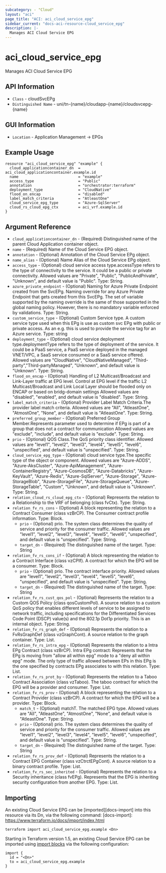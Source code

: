 ```yaml
---
subcategory: - "Cloud"
layout: "aci"
page_title: "ACI: aci_cloud_service_epg"
sidebar_current: "docs-aci-resource-cloud_service_epg"
description: |-
  Manages ACI Cloud Service EPG
---
```


# aci_cloud_service_epg #

Manages ACI Cloud Service EPG

## API Information ##

* `Class` - cloudSvcEPg
* `Distinguished Name` - uni/tn-{name}/cloudapp-{name}/cloudsvcepg-{name}

## GUI Information ##

* `Location` - Application Management -> EPGs


## Example Usage ##

```hcl
resource "aci_cloud_service_epg" "example" {
  cloud_applicationcontainer_dn  = aci_cloud_applicationcontainer.example.id
  name                           = "example"
  access_type                    = "Public"
  annotation                     = "orchestrator:terraform"
  deployment_type                = "CloudNative"
  flood_on_encap                 = "disabled"
  label_match_criteria           = "AtleastOne"
  cloud_service_epg_type         = "Azure-SqlServer"
  cloud_rs_cloud_epg_ctx         = aci_vrf.example.id
}
```

## Argument Reference ##

* `cloud_applicationcontainer_dn` - (Required) Distinguished name of the parent Cloud Application container object.
* `name` - (Required) Name of the Cloud Service EPG object.
* `annotation` - (Optional) Annotation of the Cloud Service EPg object.
* `name_alias` - (Optional) Name Alias of the Cloud Service EPg object.
* `access_type` - (Optional) cloud service access type.accessType refers to the type of connectivity to the service. It could be a public or private connectivity. Allowed values are "Private", "Public", "PublicAndPrivate", "Unknown", and default value is "Public". Type: String.
* `azure_private_endpoint` - (Optional) Naming for Azure Private Endpoint created from the SvcEPg. Naming override for any Azure Private Endpoint that gets created from this SvcEPg. The set of variable supported by the naming override is the same of those supported in the global naming policy. However, there is no mandatory variable enforced by validations. Type: String.
* `custom_service_type` - (Optional) Custom Service type. A custom service type used when this EPg is use as custom svc EPg with public or private access. As an e.g. this is used to provide the service tag for an Azure service. Type: string
* `deployment_type` - (Optional) cloud service deployment type.deploymentType refers to the type of deployment of the service. It could be a PaaS service, a PaaS service deployed in the managed VNET/VPC, a SaaS service consumed or a SaaS service offered. Allowed values are "CloudNative", "CloudNativeManaged", "Third-party","Third-partyManaged", "Unknown", and default value is "Unknown". Type: String.
* `flood_on_encap` - (Optional) Handling of L2 Multicast/Broadcast and Link-Layer traffic at EPG level. Control at EPG level if the traffic L2 Multicast/Broadcast and Link Local Layer should be flooded only on ENCAP or based on bridg-domain settings Allowed values are "disabled", "enabled", and default value is "disabled". Type: String.
* `label_match_criteria` - (Optional) Provider Label Match Criteria.The provider label match criteria. Allowed values are "All", "AtleastOne", "AtmostOne", "None", and default value is "AtleastOne". Type: String.
* `preferred_group_member` - (Optional) Preferred Group Member.Represents parameter used to determine if EPg is part of a group that does not a contract for communication Allowed values are "exclude", "include", and default value is "exclude". Type: String.
* `prio` - (Optional) QOS Class.The QoS priority class identifier. Allowed values are "level1", "level2", "level3", "level4", "level5", "level6", "unspecified", and default value is "unspecified". Type: String.
* `cloud_service_epg_type` - (Optional) cloud service type.The specific type of the object or component. Allowed values are "Azure-ADDS", "Azure-AksCluster", "Azure-ApiManagement", "Azure-ContainerRegistry", "Azure-CosmosDB", "Azure-Databricks", "Azure-KeyVault", "Azure-Redis", "Azure-SqlServer", "Azure-Storage", "Azure-StorageBlob", "Azure-StorageFile", "Azure-StorageQueue", "Azure-StorageTable", "Custom", "Unknown", and default value is "Unknown". Type: String.
* `relation_cloud_rs_cloud_epg_ctx` - (Optional) Represents the relation to a Relationship to the VRF of belonging (class fvCtx). Type: String.
* `relation_fv_rs_cons` - (Optional) A block representing the relation to a Contract Consumer (class vzBrCP). The Consumer contract profile information. Type: Block.
  * `prio` - (Optional) prio. The system class determines the quality of service and priority for the consumer traffic. Allowed values are "level1", "level2", "level3", "level4", "level5", "level6", "unspecified", and default value is "unspecified". Type: String.
  * `target_dn` - (Required) The distinguished name of the target. Type: String
* `relation_fv_rs_cons_if` - (Optional) A block representing the relation to a Contract Interface (class vzCPIf). A contract for which the EPG will be a consumer. Type: Block.
  * `prio` - (Optional) prio. The contract interface priority. Allowed values are "level1", "level2", "level3", "level4", "level5", "level6", "unspecified", and default value is "unspecified". Type: String.
  * `target_dn` - (Required) The distinguished name of the target. Type: String
* `relation_fv_rs_cust_qos_pol` - (Optional) Represents the relation to a Custom QOS Policy (class qosCustomPol). A source relation to a custom QoS policy that enables different levels of service to be assigned to network traffic, including specifications for the Differentiated Services Code Point (DSCP) value(s) and the 802.1p Dot1p priority. This is an internal object. Type: String.
* `relation_fv_rs_graph_def` - (Optional) Represents the relation to a FvRsGraphDef (class vzGraphCont). A source relation to the graph container. Type: List.
* `relation_fv_rs_intra_epg` - (Optional) Represents the relation to a Intra EPg Contract (class vzBrCP). Intra EPg contract: Represents that the EPg is moving from "allow all within epg" mode to a "deny all within epg" mode. The only type of traffic allowed between EPs in this EPg is the one specified by contracts EPg associates to with this relation. Type: List.
* `relation_fv_rs_prot_by` - (Optional) Represents the relation to a Taboo Contract Association (class vzTaboo). The taboo contract for which the EPG will be a provider and consumer. Type: List.
* `relation_fv_rs_prov` - (Optional) A block representing the relation to a Contract Provider (class vzBrCP). A contract for which the EPG will be a provider. Type: Block.
  * `match_t` - (Optional) matchT. The matched EPG type. Allowed values are "All", "AtleastOne", "AtmostOne", "None", and default value is "AtleastOne". Type: String.
  * `prio` - (Optional) prio. The system class determines the quality of service and priority for the consumer traffic. Allowed values are "level1", "level2", "level3", "level4", "level5", "level6", "unspecified", and default value is "unspecified". Type: String.
  * `target_dn` - (Required) The distinguished name of the target. Type: String
* `relation_fv_rs_prov_def` - (Optional) Represents the relation to a Contract EPG Container (class vzCtrctEPgCont). A source relation to a binary contract profile. Type: List.
* `relation_fv_rs_sec_inherited` - (Optional) Represents the relation to a Security inheritance (class fvEPg). Represents that the EPG is inheriting security configuration from another EPG. Type: List.


## Importing ##

An existing Cloud Service EPG can be [imported][docs-import] into this resource via its Dn, via the following command:
[docs-import]: https://www.terraform.io/docs/import/index.html


```
terraform import aci_cloud_service_epg.example <Dn>
```

Starting in Terraform version 1.5, an existing Cloud Service EPG can be imported 
using [import blocks](https://developer.hashicorp.com/terraform/language/import) via the following configuration:

```
import {
  id = "<Dn>"
  to = aci_cloud_service_epg.example
}
```